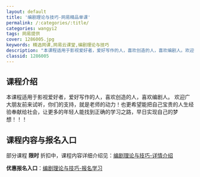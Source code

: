 ```yaml
---
layout: default
title: '编剧理论与技巧-网易精品单课'
permalink: /:categories/:title/
categories: wangyi2
tags: 网易提供
cover: 1286005.jpg
keywords: 精选网课,网易云课堂,编剧理论与技巧
description: "本课程适用于影视爱好者，爱好写作的人，喜欢创造的人，喜欢编剧人。欢迎广大朋友前来试听，你们的支持，就是老师的动力！也更希望能把自己宝贵的人生经验奉献给社会，让更多的年轻人能找到正确的学习之路"
classid: 1286005
---
```


## 课程介绍

本课程适用于影视爱好者，爱好写作的人，喜欢创造的人，喜欢编剧人。
欢迎广大朋友前来试听，你们的支持，就是老师的动力！也更希望能把自己宝贵的人生经验奉献给社会，让更多的年轻人能找到正确的学习之路，早日实现自己的梦想！！！

## 课程内容与报名入口

部分课程 **限时** 折扣中，课程内容详细介绍见：[编剧理论与技巧-详情介绍](https://study.163.com/course/introduction/1286005.htm?share=1&shareId=1025206652&utm_campaign=share&utm_medium=iphoneShare&utm_source=&utm_u=1025206652)

**优惠报名入口**：[编剧理论与技巧-报名学习](https://study.163.com/course/introduction/1286005.htm?share=1&shareId=1025206652&utm_campaign=share&utm_medium=iphoneShare&utm_source=&utm_u=1025206652)

